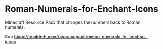 # Roman-Numerals-for-Enchant-Icons
Minecraft Resource Pack that changes the numbers back to Roman numerals.

See https://modrinth.com/resourcepack/roman-numerals-for-enchant-icons
